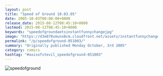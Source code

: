 ```yaml
---
layout: post
title: "Speed of Ground 10.03.05"
date: 2005-10-03T00:00:00+0000
release_date: 2015-08-12T08:45:10+0000
lastmod: 2015-08-12T08:45:10+0000
keywords: "speedofgroundaetsinstantfunnychangejpg"
image: "https://d3e878vmunx8cm.cloudfront.net/assets/instantfunnychange.jpg"
permalink: "/p/speedofground-051003/"
summary: "Originally published Monday October, 3rd 2005"
category: comics
hashtag: "#axisofstevil_speedofground-051003"
---
```


![speedofground](https://d3e878vmunx8cm.cloudfront.net/assets/instantfunnychange.jpg)
